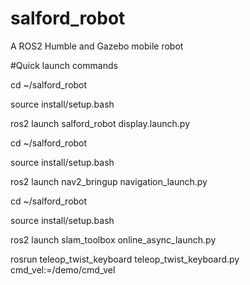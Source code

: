 # salford_robot
A ROS2 Humble and Gazebo mobile robot 

#Quick launch commands

cd ~/salford_robot

source install/setup.bash

ros2 launch salford_robot display.launch.py

cd ~/salford_robot

source install/setup.bash


ros2 launch nav2_bringup navigation_launch.py

cd ~/salford_robot

source install/setup.bash


ros2 launch slam_toolbox online_async_launch.py

rosrun teleop_twist_keyboard teleop_twist_keyboard.py cmd_vel:=/demo/cmd_vel



